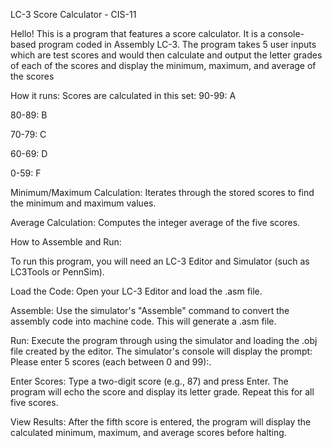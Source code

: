 LC-3 Score Calculator - CIS-11

Hello!
This is a program that features a score calculator.
It is a console-based program coded in Assembly LC-3.
The program takes 5 user inputs which are test scores and would then calculate
and output the letter grades of each of the scores and display the minimum, maximum, and average of the scores

How it runs:
Scores are calculated in this set:
90-99: A

80-89: B

70-79: C

60-69: D

0-59: F

Minimum/Maximum Calculation: Iterates through the stored scores to find the minimum and maximum values.

Average Calculation: Computes the integer average of the five scores.

How to Assemble and Run:

To run this program, you will need an LC-3 Editor and Simulator (such as LC3Tools or PennSim).

Load the Code: Open your LC-3 Editor and load the .asm file.

Assemble: Use the simulator's "Assemble" command to convert the assembly code into machine code. This will generate a .asm file.

Run: Execute the program through using the simulator and loading the .obj file created by the editor. The simulator's console will display the prompt: Please enter 5 scores (each between 0 and 99):.

Enter Scores: Type a two-digit score (e.g., 87) and press Enter. The program will echo the score and display its letter grade. Repeat this for all five scores.

View Results: After the fifth score is entered, the program will display the calculated minimum, maximum, and average scores before halting.
